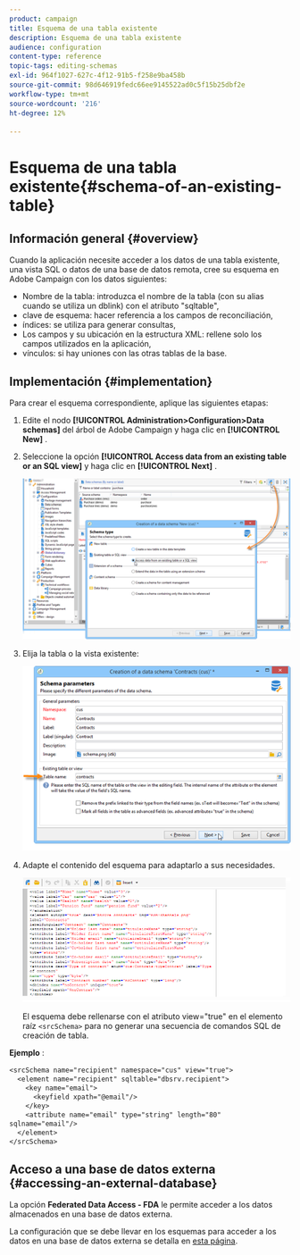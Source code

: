 ```yaml
---
product: campaign
title: Esquema de una tabla existente
description: Esquema de una tabla existente
audience: configuration
content-type: reference
topic-tags: editing-schemas
exl-id: 964f1027-627c-4f12-91b5-f258e9ba458b
source-git-commit: 98d646919fedc66ee9145522ad0c5f15b25dbf2e
workflow-type: tm+mt
source-wordcount: '216'
ht-degree: 12%

---
```


# Esquema de una tabla existente{#schema-of-an-existing-table}

## Información general {#overview}

Cuando la aplicación necesite acceder a los datos de una tabla existente, una vista SQL o datos de una base de datos remota, cree su esquema en Adobe Campaign con los datos siguientes:

* Nombre de la tabla: introduzca el nombre de la tabla (con su alias cuando se utiliza un dblink) con el atributo &quot;sqltable&quot;,
* clave de esquema: hacer referencia a los campos de reconciliación,
* índices: se utiliza para generar consultas,
* Los campos y su ubicación en la estructura XML: rellene solo los campos utilizados en la aplicación,
* vínculos: si hay uniones con las otras tablas de la base.

## Implementación {#implementation}

Para crear el esquema correspondiente, aplique las siguientes etapas:

1. Edite el nodo **[!UICONTROL Administration>Configuration>Data schemas]** del árbol de Adobe Campaign y haga clic en **[!UICONTROL New]** .
1. Seleccione la opción **[!UICONTROL Access data from an existing table or an SQL view]** y haga clic en **[!UICONTROL Next]** .

   ![](assets/s_ncs_configuration_extand_a_schema.png)

1. Elija la tabla o la vista existente:

   ![](assets/s_ncs_configuration_select_table.png)

1. Adapte el contenido del esquema para adaptarlo a sus necesidades.

   ![](assets/s_ncs_configuration_view_create_schema.png)

   El esquema debe rellenarse con el atributo view=&quot;true&quot; en el elemento raíz `<srcSchema>` para no generar una secuencia de comandos SQL de creación de tabla.

**Ejemplo** :

```
<srcSchema name="recipient" namespace="cus" view="true">
  <element name="recipient" sqltable="dbsrv.recipient">
    <key name="email">
      <keyfield xpath="@email"/>
    </key>   
    <attribute name="email" type="string" length="80" sqlname="email"/>
  </element>
</srcSchema>
```

## Acceso a una base de datos externa {#accessing-an-external-database}

La opción **Federated Data Access - FDA** le permite acceder a los datos almacenados en una base de datos externa.

La configuración que se debe llevar en los esquemas para acceder a los datos en una base de datos externa se detalla en [esta página](../../installation/using/creating-data-schema.md).
